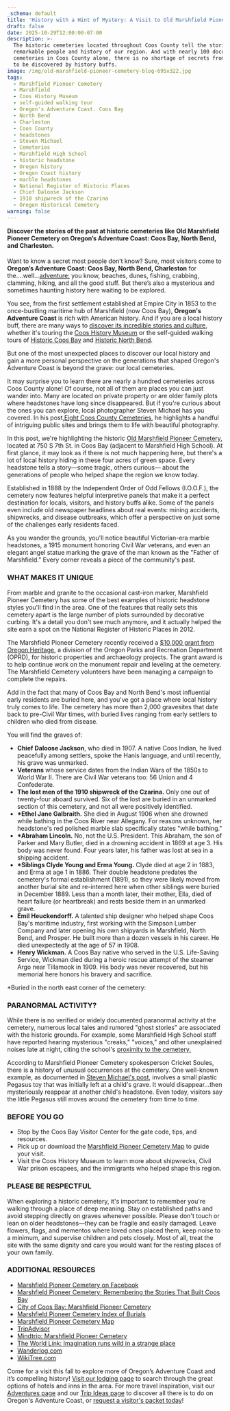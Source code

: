 ```yaml
---
_schema: default
title: 'History with a Hint of Mystery: A Visit to Old Marshfield Pioneer Cemetery'
draft: false
date: 2025-10-29T12:00:00-07:00
description: >-
  The historic cemeteries located throughout Coos County tell the stories of the
  remarkable people and history of our region. And with nearly 100 documented
  cemeteries in Coos County alone, there is no shortage of secrets from the past
  to be discovered by history buffs.
image: /img/old-marshfield-pioneer-cemetery-blog-695x322.jpg
tags:
  - Marshfield Pioneer Cemetery
  - Marshfield
  - Coos History Museum
  - self-guided walking tour
  - Oregon's Adventure Coast. Coos Bay
  - North Bend
  - Charleston
  - Coos County
  - headstones
  - Steven Michael
  - Cemeteries
  - Marshfield High School
  - historic headstone
  - Oregon history
  - Oregon Coast history
  - marble headstones
  - National Register of Historic Places
  - Chief Daloose Jackson
  - 1910 shipwreck of the Czarina
  - Oregon Historical Cemetery
warning: false
---
```

**Discover the stories of the past at historic cemeteries like Old Marshfield Pioneer Cemetery on Oregon’s Adventure Coast: Coos Bay, North Bend, and Charleston.**

####

Want to know a secret most people don’t know? Sure, most visitors come to **Oregon’s Adventure Coast: Coos Bay, North Bend, Charleston** for the….well…[adventure:](https://www.oregonsadventurecoast.com/adventures/) you know, beaches, dunes, fishing, crabbing, clamming, hiking, and all the good stuff. But there’s also a mysterious and sometimes haunting history here waiting to be explored.

You see, from the first settlement established at Empire City in 1853 to the once-bustling maritime hub of Marshfield (now Coos Bay), **Oregon's Adventure Coast** is rich with American history. And if you are a local history buff, there are many ways to [discover its incredible stories and culture](https://www.oregonsadventurecoast.com/art-history-culture/), whether it's touring the [<u>Coos History Museum</u>](https://cooshistory.org/) or the self-guided walking tours of [<u>Historic Coos Bay</u>](https://www.oregonsadventurecoast.com/tripideas/historic-walking-tour-of-coos-bay) and [<u>Historic North Bend</u>](https://www.oregonsadventurecoast.com/tripideas/historic-walking-tour-of-north-bend).

But one of the most unexpected places to discover our local history and gain a more personal perspective on the generations that shaped Oregon's Adventure Coast is beyond the grave: our local cemeteries.

It may surprise you to learn there are nearly a hundred cemeteries across Coos County alone! Of course, not all of them are places you can just wander into. Many are located on private property or are older family plots where headstones have long since disappeared. But if you're curious about the ones you can explore, local photographer Steven Michael has you covered. In his post,[<u>Eight Coos County Cemeteries</u>](https://pacificnorthwestadventures.weebly.com/blog/8-coos-county-cemeteries), he highlights a handful of intriguing public sites and brings them to life with beautiful photography.

In this post, we're highlighting the historic [<u>Old Marshfield Pioneer Cemetery</u>](https://www.coosbayor.gov/community/city-parks/marshfield-pioneer-cemetery#:~:text=The%20cemetery%20was%20officially%20dedicated,were%20buried%20in%20the%20cemetery.), located at 750 S 7th St. in Coos Bay (adjacent to Marshfield High School). At first glance, it may look as if there is not much happening here, but there's a lot of local history hiding in these four acres of green space. Every headstone tells a story—some tragic, others curious— about the generations of people who helped shape the region we know today.

Established in 1888 by the Independent Order of Odd Fellows (I.O.O.F.), the cemetery now features helpful interpretive panels that make it a perfect destination for locals, visitors, and history buffs alike. Some of the panels even include old newspaper headlines about real events: mining accidents, shipwrecks, and disease outbreaks, which offer a perspective on just some of the challenges early residents faced.

As you wander the grounds, you'll notice beautiful Victorian-era marble headstones, a 1915 monument honoring Civil War veterans, and even an elegant angel statue marking the grave of the man known as the "Father of Marshfield." Every corner reveals a piece of the community's past.

### WHAT MAKES IT UNIQUE

From marble and granite to the occasional cast-iron marker, Marshfield Pioneer Cemetery has some of the best examples of historic headstone styles you'll find in the area. One of the features that really sets this cemetery apart is the large number of plots surrounded by decorative curbing. It's a detail you don't see much anymore, and it actually helped the site earn a spot on the National Register of Historic Places in 2012.

The Marshfield Pioneer Cemetery recently received a [$10,000 grant from Oregon Heritage](https://theworldlink.com/news/local/marshfield-pioneer-cemetery-receives-12-000-in-oregon-heritage-grants/article_3f153968-207c-11ee-9dd7-df07bfa91481.html), a division of the Oregon Parks and Recreation Department (OPRD), for historic properties and archaeology projects. The grant award is to help continue work on the monument repair and leveling at the cemetery. The Marshfield Cemetery volunteers have been managing a campaign to complete the repairs.

Add in the fact that many of Coos Bay and North Bend's most influential early residents are buried here, and you've got a place where local history truly comes to life. The cemetery has more than 2,000 gravesites that date back to pre-Civil War times, with buried lives ranging from early settlers to children who died from disease.

You will find the graves of:

* **Chief Daloose Jackson**, who died in 1907. A native Coos Indian, he lived peacefully among settlers, spoke the Hanis language, and until recently, his grave was unmarked.
* **Veterans** whose service dates from the Indian Wars of the 1850s to World War II. There are Civil War veterans too: 56 Union and 4 Confederate.
* **The lost men of the 1910 shipwreck of the Czarina.** Only one out of twenty-four aboard survived. Six of the lost are buried in an unmarked section of this cemetery, and not all were positively identified.
* **\*Ethel Jane Galbraith.** She died in August 1906 when she drowned while bathing in the Coos River near Allegany. For reasons unknown, her headstone's red polished marble slab specifically states "while bathing."
* **\*Abraham Lincoln.** No, not the U.S. President. This Abraham, the son of Parker and Mary Butler, died in a drowning accident in 1869 at age 3. His body was never found. Four years later, his father was lost at sea in a shipping accident.
* **\*Siblings Clyde Young and Erma Young.** Clyde died at age 2 in 1883, and Erma at age 1 in 1886. Their double headstone predates the cemetery's formal establishment (1891), so they were likely moved from another burial site and re-interred here when other siblings were buried in December 1889. Less than a month later, their mother, Ella, died of heart failure (or heartbreak) and rests beside them in an unmarked grave.
* **Emil Heuckendorff.** A talented ship designer who helped shape Coos Bay's maritime industry, first working with the Simpson Lumber Company and later opening his own shipyards in Marshfield, North Bend, and Prosper. He built more than a dozen vessels in his career. He died unexpectedly at the age of 57 in 1908.
* **Henry Wickman.** A Coos Bay native who served in the U.S. Life-Saving Service, Wickman died during a heroic rescue attempt of the steamer Argo near Tillamook in 1909. His body was never recovered, but his memorial here honors his bravery and sacrifice.

\*Buried in the north east corner of the cemetery:

### PARANORMAL ACTIVITY?

While there is no verified or widely documented paranormal activity at the cemetery, numerous local tales and rumored "ghost stories" are associated with the historic grounds. For example, some Marshfield High School staff have reported hearing mysterious "creaks," "voices," and other unexplained noises late at night, citing the school's [<u>proximity to the cemetery.</u>](https://themarshfieldtimes.com/2959/news/marshfield-conspiracy-theories)

According to Marshfield Pioneer Cemetery spokesperson Cricket Soules, there is a history of unusual occurrences at the cemetery. One well-known example, as documented in [<u>Steven Michael's post,</u>](https://pacificnorthwestadventures.weebly.com/blog/8-coos-county-cemeteries) involves a small plastic Pegasus toy that was initially left at a child's grave. It would disappear…then mysteriously reappear at another child's headstone. Even today, visitors say the little Pegasus still moves around the cemetery from time to time.

### BEFORE YOU GO

* Stop by the Coos Bay Visitor Center for the gate code, tips, and resources.
* Pick up or download the [<u>Marshfield Pioneer Cemetery Map</u>](https://www.coosbayor.gov/home/showpublisheddocument/190/638289931589100000) to guide your visit.
* Visit the Coos History Museum to learn more about shipwrecks, Civil War prison escapees, and the immigrants who helped shape this region.

### PLEASE BE RESPECTFUL

When exploring a historic cemetery, it's important to remember you're walking through a place of deep meaning. Stay on established paths and avoid stepping directly on graves whenever possible. Please don't touch or lean on older headstones—they can be fragile and easily damaged. Leave flowers, flags, and mementos where loved ones placed them, keep noise to a minimum, and supervise children and pets closely. Most of all, treat the site with the same dignity and care you would want for the resting places of your own family.

### ADDITIONAL RESOURCES

* [Marshfield Pioneer Cemetery on Facebook](https://www.facebook.com/p/Marshfield-Pioneer-Cemetery-100079728282304/)
* [Marshfield Pioneer Cemetery: Remembering the Stories That Built Coos Bay](https://www.beachlooprealty.com/blog/marshfield-pioneer-cemetery-remembering-the-stories-that-built-coos-bay/?utm_source=chatgpt.com)
* [City of Coos Bay: Marshfield Pioneer Cemetery](https://www.coosbayor.gov/community/city-parks/marshfield-pioneer-cemetery)
* [Marshfield Pioneer Cemetery Index of Burials](https://www.coosbayor.gov/home/showpublisheddocument/188/638289929771400000)
* [Marshfield Pioneer Cemetery Map](https://www.coosbayor.gov/home/showpublisheddocument/190/638289931589100000)
* [TripAdvisor](https://www.tripadvisor.com/Attraction_Review-g51813-d10592771-Reviews-Marshfield_Pioneer_Cemetery-Coos_Bay_Oregon.html)
* [Mindtrip: Marshfield Pioneer Cemetery](https://mindtrip.ai/attraction/coos-bay-oregon/marshfield-pioneer-cemetery-marshfield-ioof-cemetery/at-4uwg7gek)
* [The World Link: Imagination runs wild in a strange place](https://theworldlink.com/news/local/imagination-runs-wild-in-a-strange-place/article_59ca5064-f61b-11eb-9c44-472f9dda44db.html)
* [Wanderlog.com](https://wanderlog.com/place/details/182906/marshfield-pioneer-cemetery-marshfield-ioof-cemetery)
* [WikiTree.com](https://www.wikitree.com/wiki/Category:Marshfield_Pioneer_Cemetery%2C_Coos_Bay%2C_Oregon)

Come for a visit this fall to explore more of Oregon’s Adventure Coast and it’s compelling history! [Visit our lodging page](https://www.oregonsadventurecoast.com/lodging/) to search through the great options of hotels and inns in the area. For more travel inspiration, visit our [<u>Adventures page</u>](https://www.oregonsadventurecoast.com/adventures) and our [<u>Trip Ideas page</u>](https://www.oregonsadventurecoast.com/tripideas) to discover all there is to do on Oregon's Adventure Coast, or [<u>request a visitor's packet today</u>](https://www.oregonsadventurecoast.com/contact/#contactform)!

&nbsp;
